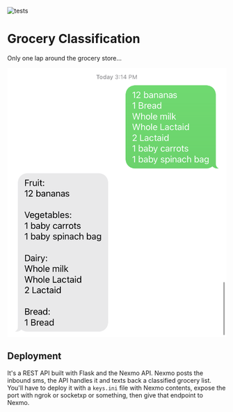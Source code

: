 ![tests](https://github.com/preritdas/grocery-classifier/actions/workflows/pytest.yml/badge.svg)


# Grocery Classification

Only one lap around the grocery store...

![class](readme-content/class.jpeg)

## Deployment

It's a REST API built with Flask and the Nexmo API. Nexmo posts the inbound sms, the API handles it and texts back a classified grocery list. You'll have to deploy it with a `keys.ini` file with Nexmo contents, expose the port with ngrok or socketxp or something, then give that endpoint to Nexmo.

